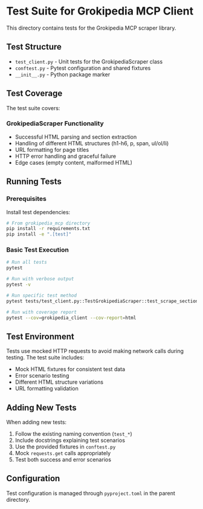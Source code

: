# Test Suite for Grokipedia MCP Client

This directory contains tests for the Grokipedia MCP scraper library.

## Test Structure

- `test_client.py` - Unit tests for the GrokipediaScraper class
- `conftest.py` - Pytest configuration and shared fixtures
- `__init__.py` - Python package marker

## Test Coverage

The test suite covers:

### GrokipediaScraper Functionality
- Successful HTML parsing and section extraction
- Handling of different HTML structures (h1-h6, p, span, ul/ol/li)
- URL formatting for page titles
- HTTP error handling and graceful failure
- Edge cases (empty content, malformed HTML)

## Running Tests

### Prerequisites

Install test dependencies:

```bash
# From grokipedia_mcp directory
pip install -r requirements.txt
pip install -e ".[test]"
```

### Basic Test Execution

```bash
# Run all tests
pytest

# Run with verbose output
pytest -v

# Run specific test method
pytest tests/test_client.py::TestGrokipediaScraper::test_scrape_sections_success -v

# Run with coverage report
pytest --cov=grokipedia_client --cov-report=html
```

## Test Environment

Tests use mocked HTTP requests to avoid making network calls during testing. The test suite includes:

- Mock HTML fixtures for consistent test data
- Error scenario testing
- Different HTML structure variations
- URL formatting validation

## Adding New Tests

When adding new tests:

1. Follow the existing naming convention (`test_*`)
2. Include docstrings explaining test scenarios
3. Use the provided fixtures in `conftest.py`
4. Mock `requests.get` calls appropriately
5. Test both success and error scenarios

## Configuration

Test configuration is managed through `pyproject.toml` in the parent directory.
